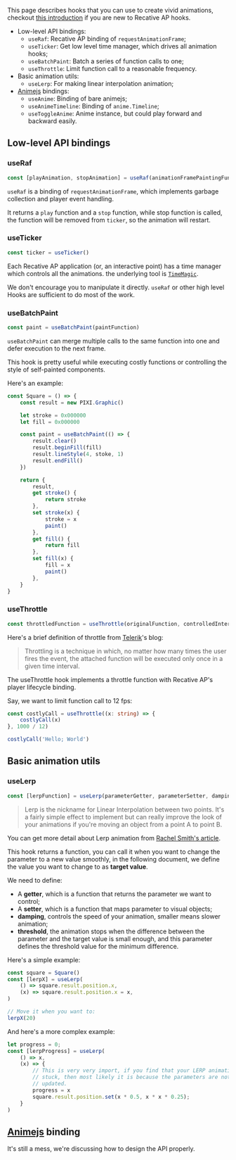 This page describes hooks that you can use to create vivid animations, checkout
[this introduction](/pages/Hooks/hooks-intro) if you are new to Recative AP hooks.

* Low-level API bindings:
    * `useRaf`: Recative AP binding of `requestAnimationFrame`;
    * `useTicker`: Get low level time manager, which drives all animation hooks;
    * `useBatchPaint`: Batch a series of function calls to one;
    * `useThrottle`: Limit function call to a reasonable frequency.
* Basic animation utils:
    * `useLerp`: For making linear interpolation animation;
* [Animejs](https://animejs.com/) bindings:
    * `useAnime`: Binding of bare animejs;
    * `useAnimeTimeline`: Binding of `anime.Timeline`;
    * `useToggleAnime`: Anime instance, but could play forward and backward easily.

## Low-level API bindings

### useRaf

```TypeScript
const [playAnimation, stopAnimation] = useRaf(animationFramePaintingFunction)
```

`useRaf` is a binding of `requestAnimationFrame`, which implements garbage
collection and player event handling.

It returns a `play` function and a `stop` function, while stop function is 
called, the function will be removed from `ticker`, so the animation will 
restart.

### useTicker

```TypeScript
const ticker = useTicker()
```

Each Recative AP application (or, an interactive point) has a time manager which 
controls all the animations. the underlying tool is [`TimeMagic`](/classes/timemagic).

We don't encourage you to manipulate it directly. `useRaf` or other high level 
Hooks are sufficient to do most of the work.

### useBatchPaint

```TypeScript
const paint = useBatchPaint(paintFunction)
```

`useBatchPaint` can merge multiple calls to the same function into one and defer
execution to the next frame.

This hook is pretty useful while executing costly functions or controlling
the style of self-painted components.

Here's an example:

```TypeScript
const Square = () => {
    const result = new PIXI.Graphic()

    let stroke = 0x000000
    let fill = 0x000000

    const paint = useBatchPaint(() => {
        result.clear()
        result.beginFill(fill)
        result.lineStyle(4, stoke, 1)
        result.endFill()
    })

    return {
        result,
        get stroke() {
            return stroke
        },
        set stroke(x) {
            stroke = x
            paint()
        },
        get fill() {
            return fill
        },
        set fill(x) {
            fill = x
            paint()
        },
    }
}
```

### useThrottle

```TypeScript
const throttledFunction = useThrottle(originalFunction, controlledInterval)
```

Here's a brief definition of throttle from 
[Telerik](https://www.telerik.com/blogs/debouncing-and-throttling-in-javascript)'s blog:

> Throttling is a technique in which, no matter how many times the user fires 
> the event, the attached function will be executed only once in a given time 
> interval.

The useThrottle hook implements a throttle function with Recative AP's player lifecycle
binding.

Say, we want to limit function call to 12 fps:

```TypeScript
const costlyCall = useThrottle((x: string) => {
    costlyCall(x)
}, 1000 / 12)

costlyCall('Hello; World')
```

## Basic animation utils

### useLerp

```TypeScript
const [lerpFunction] = useLerp(parameterGetter, parameterSetter, damping, threshold)
```

> Lerp is the nickname for Linear Interpolation between two points. It's a 
> fairly simple effect to implement but can really improve the look of your 
> animations if you're moving an object from a point A to point B.

You can get more detail about Lerp animation from 
[Rachel Smith's article](https://codepen.io/rachsmith/post/animation-tip-lerp).

This hook returns a function, you can call it when you want to change the parameter
to a new value smoothly, in the following document, we define the value you want
to change to as **target value**.

We need to define:
* A **getter**, which is a function that returns the parameter we want to 
  control;
* A **setter**, which is a function that maps parameter to visual objects;
* **damping**, controls the speed of your animation, smaller means slower 
  animation;
* **threshold**, the animation stops when the difference between the parameter 
  and the target value is small enough, and this parameter defines the threshold
  value for the minimum difference.

Here's a simple example:

```TypeScript
const square = Square()
const [lerpX] = useLerp(
    () => square.result.position.x,
    (x) => square.result.position.x = x,
)

// Move it when you want to:
lerpX(20)
```

And here's a more complex example:

```TypeScript
let progress = 0;
const [lerpProgress] = useLerp(
    () => x,
    (x) => {
        // This is very very import, if you find that your LERP animation is 
        // stuck, then most likely it is because the parameters are not being 
        // updated.
        progress = x
        square.result.position.set(x * 0.5, x * x * 0.25);
    }
)
```

##  [Animejs](https://animejs.com/) binding

It's still a mess, we're discussing how to design the API properly.


